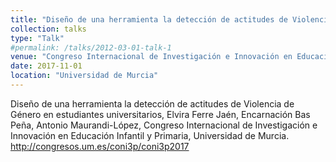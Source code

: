 ```yaml
---
title: "Diseño de una herramienta la detección de actitudes de Violencia de Género en estudiantes universitarios"
collection: talks
type: "Talk"
#permalink: /talks/2012-03-01-talk-1
venue: "Congreso Internacional de Investigación e Innovación en Educación Infantil y Primaria"
date: 2017-11-01
location: "Universidad de Murcia"
---
```


Diseño de una herramienta la detección de actitudes de Violencia de Género en estudiantes universitarios, Elvira Ferre Jaén, Encarnación
Bas Peña, Antonio Maurandi-López, Congreso Internacional de Investigación e Innovación en Educación Infantil y Primaria, Universidad de Murcia. <http://congresos.um.es/coni3p/coni3p2017>
